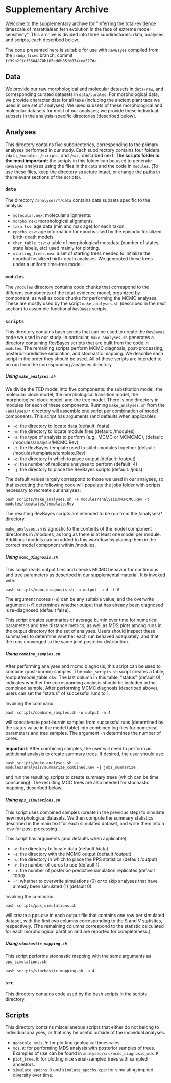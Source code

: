 # Supplementary Archive

Welcome to the supplementary archive for "Inferring the total-evidence timescale of marattialean fern evolution in the face of extreme model sensitivity".
This archive is divided into three subdirectories: data, analyses, and scripts, each described below.

The code presented here is suitable for use with `RevBayes` compiled from the `ssbdp_fixes` branch, commit `ff39b2f1cf5604870b185ed0b85fd074cea517da`.

## Data

We provide our raw morphological and molecular datasets in `data/raw`, and corresponding curated datasets in `data/curated`.
For morphological data, we provide character data for all taxa (including the ancient plant taxa we used in one set of analyses).
We used subsets of these morphological and molecular datasets for most of our analyses; we provide these individual subsets in the analysis-specific directories (described below).

## Analyses

This directory contains five subdirectories, corresponding to the primary analyses performed in our study.
Each subdirectory contains four folders: `/data`, `/modules`, `/scripts`, and `/src`, described next.
**The scripts folder is the most important**: the scripts in this folder can be used to generate `RevBayes` analyses using the files in the `data` and the code in `modules`. (To use these files, keep the directory structure intact, or change the paths in the relevant sections of the scripts).

### `data`

The directory `/analyses/*/data` contains data subsets specific to the analysis:

- `molecular.nex`: molecular alignments.
- `morpho.nex`: morphological alignments.
- `taxa.tsv`: age data (min and max age) for each taxon.
- `epochs.csv`: age information for epochs used by the episodic fossilized birth-death models.
- `char_table.tsv`: a table of morphological metadata (number of states, state labels, etc) used mainly for plotting.
- `starting_trees.nex`: a set of starting trees needed to initialize the epochal fossilized birth-death analyses. We generated these trees under a uniform time-tree model.

### `modules`

The `/modules` directory contains code chunks that correspond to the different components of the total-evidence model, organized by component, as well as code chunks for performing the MCMC analyses.
These are mostly used by the script `make_analyses.sh` (described in the next section) to assemble functional `RevBayes` scripts.

### `scripts`

This directory contains bash scripts that can be used to create the `RevBayes` code we used in our study.
In particular, `make_analyses.sh` generates a directory containing RevBayes scripts that are built from the code in `modules`.
The remaining scripts perform MCMC diagnosis, post-processing, posterior-predictive simulation, and stochastic mapping.
We describe each script in the order they should be used.
All of these scripts are intended to be run from the corresponding /analyses directory

##### Using `make_analyses.sh`

We divide the TED model into five components: the substitution model, the molecular clock model, the morphological transition model, the morphological clock model, and the tree model.
There is one directory in modules for each of these components.
Running `make_analyses.sh` from the `/analyses/*` directory will assemble one script per combination of model components.
This script has arguments (and defaults when applicable):

- `-d`: the directory to locate data (default: /data)
- `-m`: the directory to locate module files (default: /modules)
- `-a`: the type of analysis to perform (e.g., MCMC or MCMCMC), (default: /modules/analysis/MCMC.Rev)
- `-t`: the RevBayes template used to stitch modules together (default: /modules/templates/template.Rev)
- `-o`: the directory in which to place output (default: /output)
- `-n`: the number of replicate analyses to perform (default: 4)
- `-j`: the directory to place the RevBayes scripts (default: /jobs)

The default values largely correspond to those we used in our analyses, so that executing the following code will populate the jobs folder with scripts necessary to recreate our analyses:

	bash scripts/make_analyses.sh -a modules/analysis/MCMCMC.Rev -t modules/templates/template.Rev

[//]: # (CJR -- should this be .../MCMC.Rev ? )

The resulting RevBayes scripts are intended to be run from the /analyses/* directory.

`make_analyses.sh` is agnostic to the contents of the model component directories in /modules, as long as there is at least one model per module.
Additional models can be added to this workflow by placing them in the correct model component within /modules.

##### Using `mcmc_diagnosis.sh`

This script reads output files and checks MCMC behavior for continuous and tree parameters as described in our supplemental material. It is invoked with:

	bash scripts/mcmc_diagnosis.sh -o output -n 4 -f 0

The argument ncores (`-n`) can be any suitable value, and the overwrite argument (`-f`) determines whether output that has already been diagnosed is re-diagnosed (default false).

This script creates summaries of average burnin over time for numerical parameters and tree distance metrics, as well as MDS plots among runs in the output directory for the set of analyses.
Users should inspect these summaries to determine whether each run behaved adequately, and that the runs converged to the same joint posterior distribution.

##### Using `combine_samples.sh`

After performing analyses and mcmc diagnosis, this script can be used to combine (post-burnin) samples.
The `make_scripts.sh` script creates a table, /output/model_table.csv.
The last column in this table, "status" (default 0), indicates whether the corresponding analysis should be included in the combined sample.
After performing MCMC diagnosis (described above), users can set the "status" of successful runs to 1.

Invoking the command:

	bash scripts/combine_samples.sh -o output -n 4

will concatenate post-burnin samples from successful runs (determined by the status value in the model table) into combined log files for numerical parameters and tree samples.
The argument -n determines the number of cores.

**Important**: After combining samples, the user will need to perform an additional analysis to create summary trees.
If desired, the user should use:

	bash scripts/make_analyses.sh -a modules/analysis/summarize_combined.Rev -j jobs_summarize

and run the resulting scripts to create summary trees (which can be time consuming).
The resulting MCC trees are also needed for stochastic mapping, described below.

##### Using `pps_simulations.sh`

This script uses combined samples (create in the previous step) to simulate new morphological datasets.
We then compute the summary statistics described in the main text for each simulated dataset, and write them into a .csv for post-processing.

This script has arguments (and defaults when applicable):

- `-d`: the directory to locate data (default /data)
- `-s`: the directory with the MCMC output (default /output)
- `-o`: the directory in which to place the PPS statistics (default /output)
- `-n`: the number of cores to use (default 1)
- `-i`: the number of posterior-predictive simulation replicates (default 1000)
- `-r`: whether to overwrite simulations (0) or to skip analyses that have already been simulated (1) (default 0)

Invoking the command:
	
	bash scripts/pps_simulations.sh

will create a pps.csv in each output file that contains one row per simulated dataset, with the first two columns corresponding to the S and V statistics, respectively.
(The remaining columns correspond to the statistic calculated for each morphological partition and are reported for completeness.)

##### Using `stochastic_mapping.sh`

This script performs stochastic mapping with the same arguments as `pps_simulations.sh`:

	bash scripts/stochastic_mapping.sh -n 4

### `src`

This directory contains code used by the bash scripts in the scripts directory.

## Scripts

This directory contains miscellaneous scripts that either do not belong to individual analyses, or that may be useful outside of the individual analyses.

- `geoscale_axis.R`: for plotting geological timescales
- `mds.R`: for performing MDS analysis with posterior samples of trees. Examples of use can be found in `analyses/src/mcmc_diagnosis_mds.R`
- `plot_tree.R`: for plotting nice serial-sampled trees with sampled ancestors.
- `simulate_epochs.R` and `simulate_epochs.cpp`: for simulating implied diversity over time.
